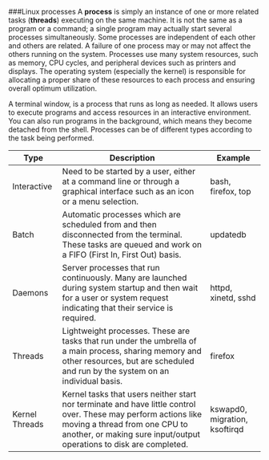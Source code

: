 ###Linux processes
A **process** is simply an instance of one or more related tasks (**threads**) executing on the same machine. It is not the same as a program or a command; a single program may actually start several processes simultaneously. Some processes are independent of each other and others are related. A failure of one process may or may not affect the others running on the system. Processes use many system resources, such as memory, CPU cycles, and peripheral devices such as printers and displays. The operating system (especially the kernel) is responsible for allocating a proper share of these resources to each process and ensuring overall optimum utilization.

A terminal window, is a process that runs as long as needed. It allows users to execute programs and access resources in an interactive environment. You can also run programs in the background, which means they become detached from the shell. Processes can be of different types according to the task being performed. 

|Type|Description|Example|
|--------|---------|-----|
|Interactive |Need to be started by a user, either at a command line or through a graphical interface such as an icon or a menu selection.|bash, firefox, top|
|Batch |Automatic processes which are scheduled from and then disconnected from the terminal. These tasks are queued and work on a FIFO (First In, First Out) basis.|updatedb|
|Daemons|Server processes that run continuously. Many are launched during system startup and then wait for a user or system request indicating that their service is required.|httpd, xinetd, sshd|
|Threads|Lightweight processes. These are tasks that run under the umbrella of a main process, sharing memory and other resources, but are scheduled and run by the system on an individual basis.|firefox|
|Kernel Threads|Kernel tasks that users neither start nor terminate and have little control over. These may perform actions like moving a thread from one CPU to another, or making sure input/output operations to disk are completed.|kswapd0, migration, ksoftirqd|

